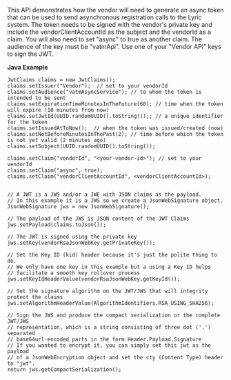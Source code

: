 This API demonstrates how the vendor will need to generate an async token that can be used to send asynchronous registration calls to the Lyric system.  The token needs to be signed with the vendor's private key and include the vendorClientAccountId as the subject and the vendorId as a claim.  You will also need to set "async" to true as another claim.  The audience of the key must be "vatmApi".  Use one of your "Vendor API" keys to sign the JWT.

**Java Example**

    JwtClaims claims = new JwtClaims();
    claims.setIssuer("Vendor");  // set to your vendorId
    claims.setAudience("vatmAsyncService"); // to whom the token is intended to be sent
    claims.setExpirationTimeMinutesInTheFuture(60); // time when the token will expire (10 minutes from now)
    claims.setJwtId(UUID.randomUUID().toString());; // a unique identifier for the token
    claims.setIssuedAtToNow();  // when the token was issued/created (now)
    claims.setNotBeforeMinutesInThePast(2); // time before which the token is not yet valid (2 minutes ago)
    claims.setSubject(UUID.randomUUID().toString());

    claims.setClaim("vendorId", "<your-vendor-id>"); // set to your vendorId
    claims.setClaim("async", true);
    claims.setClaim("vendorClientAccountId", <vendorClientAccountId>);


    // A JWT is a JWS and/or a JWE with JSON claims as the payload.
    // In this example it is a JWS so we create a JsonWebSignature object.
    JsonWebSignature jws = new JsonWebSignature();

    // The payload of the JWS is JSON content of the JWT Claims
    jws.setPayload(claims.toJson());

    // The JWT is signed using the private key
    jws.setKey(vendorRsaJsonWebKey.getPrivateKey());

    // Set the Key ID (kid) header because it's just the polite thing to do.
    // We only have one key in this example but a using a Key ID helps
    // facilitate a smooth key rollover process
    jws.setKeyIdHeaderValue(vendorRsaJsonWebKey.getKeyId());

    // Set the signature algorithm on the JWT/JWS that will integrity protect the claims
    jws.setAlgorithmHeaderValue(AlgorithmIdentifiers.RSA_USING_SHA256);

    // Sign the JWS and produce the compact serialization or the complete JWT/JWS
    // representation, which is a string consisting of three dot ('.') separated
    // base64url-encoded parts in the form Header.Payload.Signature
    // If you wanted to encrypt it, you can simply set this jwt as the payload
    // of a JsonWebEncryption object and set the cty (Content Type) header to "jwt".
    return jws.getCompactSerialization();